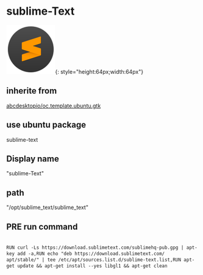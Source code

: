 # sublime-Text
![circle_sublime-text.svg](/applications/icons/circle_sublime-text.svg){: style="height:64px;width:64px"}
## inherite from
[abcdesktopio/oc.template.ubuntu.gtk](abcdesktopio/oc.template.ubuntu.gtk.md)
## use ubuntu package
sublime-text
## Display name
"sublime-Text"
## path
"/opt/sublime_text/sublime_text"
## PRE run command

```

RUN curl -Ls https://download.sublimetext.com/sublimehq-pub.gpg | apt-key add -a,RUN echo "deb https://download.sublimetext.com/ apt/stable/" | tee /etc/apt/sources.list.d/sublime-text.list,RUN apt-get update && apt-get install --yes libgl1 && apt-get clean
```
